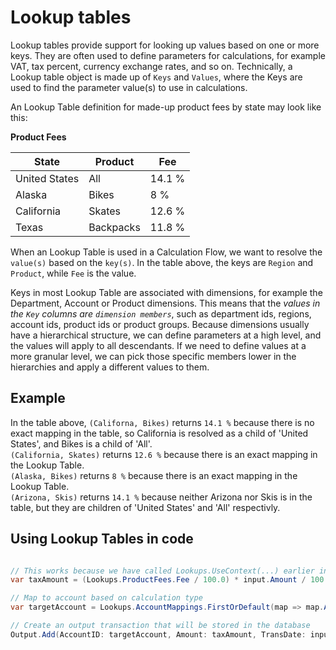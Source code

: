 # Lookup tables

Lookup tables provide support for looking up values based on one or more keys. They are often used to define parameters for calculations, for example VAT, tax percent, currency exchange rates, and so on.
Technically, a Lookup table object is made up of `Keys` and `Values`, where the Keys are used to find the parameter value(s) to use in calculations. 

An Lookup Table definition for made-up product fees by state may look like this: 

**Product Fees**

| State             | Product            | Fee                    |
|-------------------|--------------------|------------------------|
| United States     | All                | 14.1 %                 |
| Alaska            | Bikes              | 8 %                    |
| California        | Skates             | 12.6 %                 |
| Texas             | Backpacks          | 11.8 %                 | 

When an Lookup Table is used in a Calculation Flow, we want to resolve the `value(s)` based on the `key(s)`. In the table above, the keys are `Region` and `Product`, while `Fee` is the value. 

Keys in most Lookup Table are associated with dimensions, for example the Department, Account or Product dimensions. This means that the _values in the `Key` columns are `dimension members`_, such as department ids, regions, account ids, product ids or product groups. Because dimensions usually have a hierarchical structure, we can define parameters at a high level, and the values will apply to all descendants. If we need to define values at a more granular level, we can pick those specific members lower in the hierarchies and apply a different values to them.

## Example

In the table above, `(Californa, Bikes)` returns `14.1 %` because there is no exact mapping in the table, so California is resolved as a child of 'United States', and Bikes is a child of 'All'.  
`(California, Skates)` returns `12.6 %` because there is an exact mapping in the Lookup Table.  
`(Alaska, Bikes)` returns `8 %` because there is an exact mapping in the Lookup Table.  
`(Arizona, Skis)` returns `14.1 %` because neither Arizona nor Skis is in the table, but they are children of 'United States' and 'All' respectivly.  



## Using Lookup Tables in code

```csharp

// This works because we have called Lookups.UseContext(...) earlier in the flow
var taxAmount = (Lookups.ProductFees.Fee / 100.0) * input.Amount / 100.2;

// Map to account based on calculation type
var targetAccount = Lookups.AccountMappings.FirstOrDefault(map => map.AccountType == "TaxPayable")?.TargetAccountID;

// Create an output transaction that will be stored in the database
Output.Add(AccountID: targetAccount, Amount: taxAmount, TransDate: input.TransDate);

```
